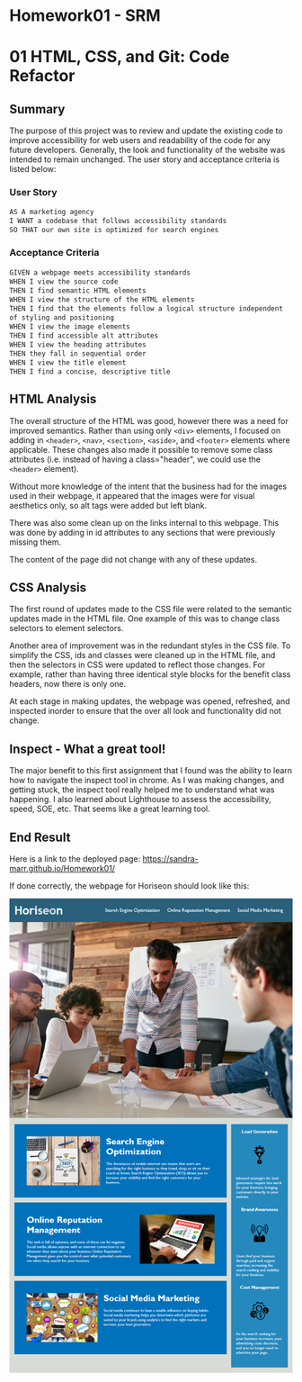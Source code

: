 # Homework01 - SRM

# 01 HTML, CSS, and Git: Code Refactor

## Summary

The purpose of this project was to review and update the existing code to improve accessibility for web users and readability of the code for any future developers. Generally, the look and functionality of the website was intended to remain unchanged. The user story and acceptance criteria is listed below: 

### User Story

```
AS A marketing agency
I WANT a codebase that follows accessibility standards
SO THAT our own site is optimized for search engines
```

### Acceptance Criteria

```
GIVEN a webpage meets accessibility standards
WHEN I view the source code
THEN I find semantic HTML elements
WHEN I view the structure of the HTML elements
THEN I find that the elements follow a logical structure independent of styling and positioning
WHEN I view the image elements
THEN I find accessible alt attributes
WHEN I view the heading attributes
THEN they fall in sequential order
WHEN I view the title element
THEN I find a concise, descriptive title
```

## HTML Analysis

The overall structure of the HTML was good, however there was a need for improved semantics. Rather than using only `<div>` elements, I focused on adding in `<header>`, `<nav>`, `<section>`, `<aside>`, and `<footer>` elements where applicable. These changes also made it possible to remove some class attributes (i.e. instead of having a class="header", we could use the `<header>` element).

Without more knowledge of the intent that the business had for the images used in their webpage, it appeared that the images were for visual aesthetics only, so alt tags were added but left blank. 

There was also some clean up on the links internal to this webpage. This was done by adding in id attributes to any sections that were previously missing them.

The content of the page did not change with any of these updates. 

## CSS Analysis

The first round of updates made to the CSS file were related to the semantic updates made in the HTML file.
One example of this was to change class selectors to element selectors. 

Another area of improvement was in the redundant styles in the CSS file. To simplify the CSS, ids and classes were cleaned up in the HTML file, and then the selectors in CSS were updated to reflect those changes. For example, rather than having three identical style blocks for the benefit class headers, now there is only one. 

At each stage in making updates, the webpage was opened, refreshed, and inspected inorder to ensure that the over all look and functionality did not change. 

## Inspect - What a great tool!

The major benefit to this first assignment that I found was the ability to learn how to navigate the inspect tool in chrome. As I was making changes, and getting stuck, the inspect tool really helped me to understand what was happening. I also learned about Lighthouse to assess the accessibility, speed, SOE, etc. That seems like a great learning tool. 

## End Result
Here is a link to the deployed page: https://sandra-marr.github.io/Homework01/

If done correctly, the webpage for Horiseon should look like this:

![The Horiseon webpage includes a navigation bar, a header image, and cards with text and images at the bottom of the page.](/assets/01-html-css-git-homework-demo.png)

